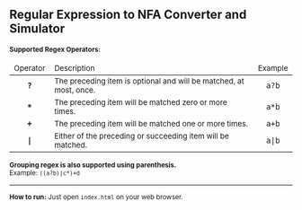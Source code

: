 <h2>Regular Expression to NFA Converter and Simulator</h2>
<small>
    <b>Supported Regex Operators:</b>
    <table>
        <thead>
            <tr>
                <td><small>Operator</small></td>
                <td><small>Description</small></td>
                <td><small>Example</small></td>
            </tr>
        </thead>
        <tbody>
            <tr>
                <td align="center"><b><code>?</code></b></td>
                <td><small>The preceding item is optional and will be matched, at most, once.</small></td>
                <td align="center"><code>a?b</code></td>
            </tr>
            <tr>
                <td align="center"><b><code>&ast;</code></b></td>
                <td><small>The preceding item will be matched zero or more times.</small></td>
                <td align="center"><code>a&ast;b</code></td>
            </tr>
            <tr>
                <td align="center"><b><code>+</code></b></td>
                <td><small>The preceding item will be matched one or more times.</small></td>
                <td align="center"><code>a+b</code></td>
            </tr>
            <tr>
                <td align="center"><b><code>|</code></b></td>
                <td><small>Either of the preceding or succeeding item will be matched.</small></td>
                <td align="center"><code>a|b</code></td>
            </tr>
        </tbody>
    </table>
    <b>Grouping regex is also supported using parenthesis.</b><br>
    Example: <code>((a?b)|c*)+d</code>
</small>
<hr>
<small><b>How to run:</b> Just open <code>index.html</code> on your web browser.</small>
